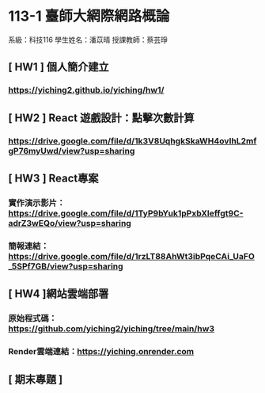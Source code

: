 # 113-1 臺師大網際網路概論
系級：科技116
學生姓名：潘苡晴
授課教師：蔡芸琤

## [ HW1 ] 個人簡介建立
### https://yiching2.github.io/yiching/hw1/
## [ HW2 ] React 遊戲設計：點擊次數計算
### https://drive.google.com/file/d/1k3V8UqhgkSkaWH4ovIhL2mfgP76myUwd/view?usp=sharing
## [ HW3 ] React專案
### 實作演示影片：https://drive.google.com/file/d/1TyP9bYuk1pPxbXleffgt9C-adrZ3wEQo/view?usp=sharing
### 簡報連結：https://drive.google.com/file/d/1rzLT88AhWt3ibPqeCAi_UaFO_5SPf7GB/view?usp=sharing
## [ HW4 ]網站雲端部署
### 原始程式碼：https://github.com/yiching2/yiching/tree/main/hw3
### Render雲端連結：https://yiching.onrender.com
## [ 期末專題 ]
